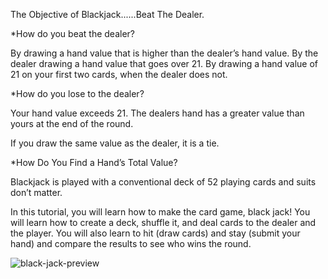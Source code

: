 
The Objective of Blackjack......Beat The Dealer. 

*How do you beat the dealer?

  By drawing a hand value that is higher than the dealer’s hand value.
  By the dealer drawing a hand value that goes over 21.
  By drawing a hand value of 21 on your first two cards, when the dealer does not.

*How do you lose to the dealer? 

  Your hand value exceeds 21.
  The dealers hand has a greater value than yours at the end of the round.

  If you draw the same value as the dealer, it is a tie.

*How Do You Find a Hand’s Total Value?

  Blackjack is played with a conventional deck of 52 playing cards and suits don’t matter.

In this tutorial, you will learn how to make the card game, black jack! You will learn how to create a deck, shuffle it, and deal cards to the dealer and the player. You will also learn to hit (draw cards) and stay (submit your hand) and compare the results to see who wins the round.

![black-jack-preview](https://user-images.githubusercontent.com/78777681/163043266-b2232ed5-23e6-4550-9ed1-809c68ffa96b.png)
